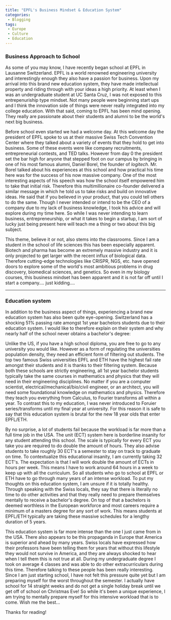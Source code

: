 ```yaml
---
title: "EPFL's Business Mindset & Education System"
categories:
 - Blogging
tags:
 - Europe
 - Culture
 - Education
---
```

 
### Business Approach to School
 
As some of you may know, I have recently began school at EPFL in Lausanne Switzerland. EPFL is a world renowned engineering university and interestingly enough they also have a passion for business. Upon my arrival into this brand new education system, they have made intellectual property and riding through with your ideas a high priority. At least when I was an undergraduate student at UC Santa Cruz, I was not exposed to this entrepenuriship type mindset. Not many people were beginning start ups and I think the innovation side of things were never really integrated into my college education. With that said, coming to EPFL has been mind opening. They really are passionate about their students and alumni to be the world's next big business.
 
Before school even started we had a welcome day. At this welcome day the president of EPFL spoke to us at their massive Swiss Tech Convention Center where they talked about a variety of events that they hold to get into business. Some of these events were like company recruitments, entrepreneurial contests, and TED talks. However from day 0 the president set the bar high for anyone that stepped foot on our campus by bringing in one of his most famous alumni, Daniel Borel, the founder of *logitech*. Mr. Borel talked about his experiences at this school and how practical his time here was for the success of his now massive company. One of the most interesting aspects of his speech was how the school itself empowered him to take that initial risk. Therefore this multimillionaire co-founder delivered a similar message in which he told us to take risks and build on innovative ideas. He said that if you believed in your product, that you could tell others to do the same. Though I never intended or intend to be the CEO of a company due to my lack of business knowledge, I took his advice and will explore during my time here. So while I was never intending to learn business, entrepreneurship, or what it takes to begin a startup, I am sort of lucky just being present here will teach me a thing or two about this big subject.
 
This theme, believe it or not, also stems into the classrooms. Since I am a student in the school of life sciences this has been especially apparent. Biotech and pharma has become an extremely massive industry and it is only projected to get larger with the recent influx of biological data. Therefore cutting-edge technologies like CRISPR, NGS, etc. have opened doors to explore some of the world's most ambitious problems in drug discovery, biomedical sciences, and genetics. So even in my biology courses, this business mindset has been apparent and it is not far off until I start a company.... just kidding....
 
---
 
### Education system
 
In addition to the business aspect of things, experiencing a brand new education system has also been quite eye-opening. Switzerland has a shocking 51% passing rate amongst 1st year bachelors students due to their education system. I would like to therefore explain on their system and why nearly half of the school never obtains a bachelor's degree:
 
Unlike the US, if you have a high school diploma, you are free to go to any university you would like. However as a form of regulating the universities population density, they need an efficient form of filtering out students. The top two famous Swiss universities EPFL and ETH have the highest fail rate amongst their students and it is thanks to their filtering system. Because both these schools are strictly engineering, all 1st year bachelor students typically take the same courses in mathematics and physics that they will need in their engineering disciplines. No matter if you are a computer scientist, electrical/mechanical/bio/civil engineer, or an architect, you will need some foundational knowledge on mathematics and physics. Therefore they teach you everything from Calculus, to Fourier transforms all within a year. To contrast this to my education, I was never introduced to Foruier series/transforms until my final year at university. For this reason it is safe to say that this education system is brutal for the new 18 year olds that enter EPFL/ETH.
 
By no surprise, a lot of students fail because the workload is far more than a full time job in the USA. The unit (ECT) system here is borderline insanity for any student attending this school. The scale is typically for every ECT you take you are required to do double the amount of hours. They also advise students to take roughly 30 ECT's a semester to stay on track to graduate on time. To contextualize this educational insanity, I am currently taking 32 ECT's. The expectation is that I will work double the amount of ECTs in hours per week. This means I have to work around 64 hours in a week to keep up with all the curriculum. So all students who go to school at EPFL or ETH have to go through many years of an intense workload. To put my thoughts on this education system, I am unsure if it is totally healthy. Through speaking with the Swiss locals, they say that there is literally no time to do other activities and that they really need to prepare themselves mentally to receive a bachelor's degree. On top of that a bachelors is deemed worthless in the European workforce and most careers require a minimum of a masters degree for any sort of work. This means students at EPFL/ETH typically are taking these massive schedules for a lengthy duration of 5 years.
 
This education system is far more intense than the one I just came from in the USA. There also appears to be this propaganda in Europe that America is superior and ahead by many years. Swiss locals have expressed how their professors have been telling them for years that without this lifestyle they would not survive in America, and they are always shocked to hear when I tell them this is not true at all. During my undergraduate degree I took on average 4 classes and was able to do other extracurriculars during this time. Therefore talking to these people has been really interesting. Since I am just starting school, I have not felt this pressure quite yet but I am preparing myself for the worst throughout the semester. I actually have school for 14 straight weeks and do not get a single holiday break until we get off of school on Christmas Eve! So while it's been a unique experience, I am trying to mentally prepare myself for this intensive workload that is to come. Wish me the best...
 
Thanks for reading!
 

